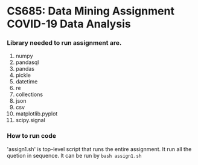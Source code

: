 # CS685: Data Mining Assignment COVID-19 Data Analysis

### Library needed to run assignment are.
1. numpy
2. pandasql
3. pandas
4. pickle
5. datetime
6. re
7. collections
8. json
9. csv
10. matplotlib.pyplot
11. scipy.signal

### How to run code
'assign1.sh' is top-level script that runs the entire assignment. It run all the quetion in sequence.
It can be run by
```bash assign1.sh```
